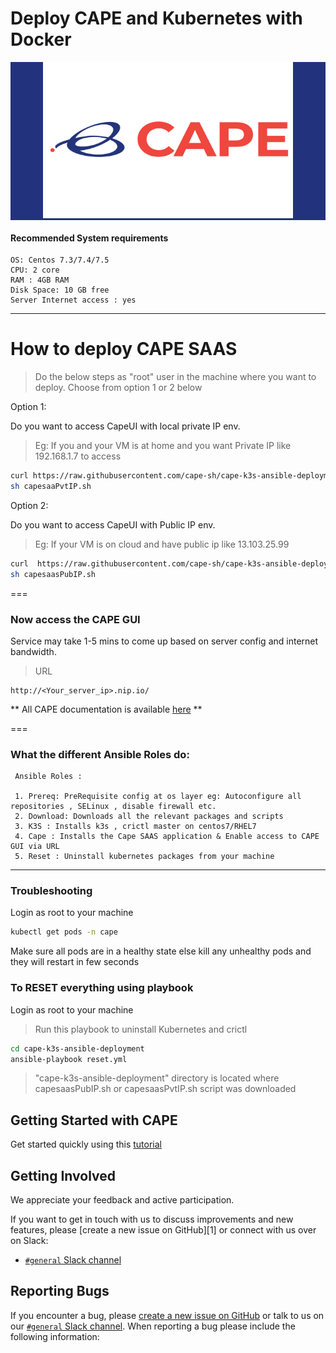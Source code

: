 # Deploy CAPE and Kubernetes with Docker

<p align="center" style="background-color:#23327c">
  <img src="https://raw.githubusercontent.com/cape-sh/cape/master/assets/logo.png" height="250px" width="400px"/>
</p>

#### Recommended System requirements

```
OS: Centos 7.3/7.4/7.5  
CPU: 2 core
RAM : 4GB RAM
Disk Space: 10 GB free 
Server Internet access : yes
```
---

# How to deploy CAPE SAAS

> Do the below steps as "root" user in the machine where you want to deploy. Choose from option 1 or 2 below

Option 1: 

Do you want to access CapeUI with local private IP env.

>   Eg: If you and your VM is at home and you want Private IP like 192.168.1.7 to access
 
```bash
curl https://raw.githubusercontent.com/cape-sh/cape-k3s-ansible-deployment/master/script/capesaaPvtIP.sh > capesaaPvtIP.sh
sh capesaaPvtIP.sh
```
Option 2:

Do you want to access CapeUI with Public IP env.

>   Eg: If your VM is on cloud and have public ip like 13.103.25.99

```bash
curl  https://raw.githubusercontent.com/cape-sh/cape-k3s-ansible-deployment/master/script/capesaasPubIP.sh > capesaasPubIP.sh
sh capesaasPubIP.sh
```
===

### Now access the CAPE GUI 

Service may take 1-5 mins to come up based on server config and internet bandwidth.

> URL

```
http://<Your_server_ip>.nip.io/
```
** All CAPE documentation is available [here](https://docs.cape.sh/docs/) **


===

### What the different Ansible Roles do:

```
 Ansible Roles :
 
 1. Prereq: PreRequisite config at os layer eg: Autoconfigure all repositories , SELinux , disable firewall etc.
 2. Download: Downloads all the relevant packages and scripts
 3. K3S : Installs k3s , crictl master on centos7/RHEL7 
 4. Cape : Installs the Cape SAAS application & Enable access to CAPE GUI via URL
 5. Reset : Uninstall kubernetes packages from your machine 
``` 

---

### Troubleshooting 

Login as root to your machine

```bash
kubectl get pods -n cape
```
Make sure all pods are in a healthy state else kill any unhealthy pods and they will restart in few seconds

### To RESET everything  using playbook

Login as root to your machine

> Run this playbook to uninstall Kubernetes and crictl

```bash
cd cape-k3s-ansible-deployment
ansible-playbook reset.yml
```
> "cape-k3s-ansible-deployment" directory is located where capesaasPubIP.sh or capesaasPvtIP.sh script was downloaded 



## Getting Started with CAPE

Get started quickly using this [tutorial](https://docs.cape.sh/docs/simple-install)


## Getting Involved

We appreciate your feedback and active participation.

If you want to get in touch with us to discuss improvements and new
features, please [create a new issue on GitHub][1] or connect with us over on Slack:

* [`#general` Slack channel](https://capesh.slack.com)

## Reporting Bugs

If you encounter a bug, please [create a new issue on GitHub](https://github.com/cape-sh/cape/issues/new) or talk to us
on our [`#general` Slack channel](https://capesh.slack.com). When reporting a bug please include the
following information:






